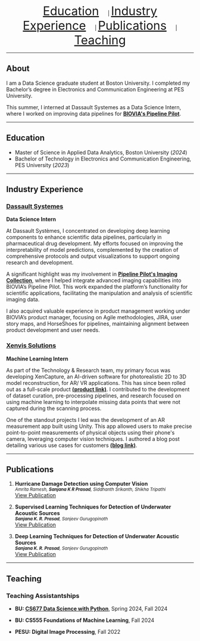 <div align="center">
  <a href="#education" style="font-size: 32px; margin-right: 20px;">Education</a> |    
  <a href="#industry-experience" style="font-size: 32px; margin-right: 20px;">Industry Experience</a> |    
  <a href="#publications" style="font-size: 32px; margin-right: 20px;">Publications</a> |    
  <a href="#teaching" style="font-size: 32px;">Teaching</a>
</div>

---

## About
I am a Data Science graduate student at Boston University. I completed my Bachelor’s degree in Electronics and Communication Engineering at PES University.  

This summer, I interned at Dassault Systemes as a Data Science Intern, where I worked on improving data pipelines for **[BIOVIA's Pipeline Pilot](https://www.3ds.com/products/biovia/pipeline-pilot)**.

--- 

## Education

- Master of Science in Applied Data Analytics, Boston University (_2024_)								       		
- Bachelor of Technology in Electronics and Communication Engineering, PES University (_2023_)	

--- 

## Industry Experience

### [Dassault Systemes](https://www.3ds.com)
**Data Science Intern**

At Dassault Systèmes, I concentrated on developing deep learning components to enhance scientific data pipelines, particularly in pharmaceutical drug development. My efforts focused on improving the interpretability of model predictions, complemented by the creation of comprehensive protocols and output visualizations to support ongoing research and development.

A significant highlight was my involvement in **[Pipeline Pilot's Imaging Collection](https://www.3ds.com/products/biovia/pipeline-pilot/imaging-collection)**, where I helped integrate advanced imaging capabilities into BIOVIA’s Pipeline Pilot. This work expanded the platform’s functionality for scientific applications, facilitating the manipulation and analysis of scientific imaging data. 

I also acquired valuable experience in product management working under BIOVIA’s product manager, focusing on Agile methodologies, JIRA, user story maps, and HorseShoes for pipelines, maintaining alignment between product development and user needs. 


### [Xenvis Solutions](https://www.xenvis.com)
**Machine Learning Intern**  

As part of the Technology & Research team, my primary focus was developing XenCapture, an AI-driven software for photorealistic 2D to 3D model reconstruction, for AR/ VR applications. This has since been rolled out as a full-scale product **[(product link)](https://xencapture.com)**. I contributed to the development of dataset curation, pre-processing pipelines, and research focused on using machine learning to interpolate missing data points that were not captured during the scanning process. 

One of the standout projects I led was the development of an AR measurement app built using Unity. This app allowed users to make precise point-to-point measurements of physical objects using their phone's camera, leveraging computer vision techniques. I authored a blog post detailing various use cases for customers **[(blog link)](https://www.xenvis.com/measurements-using-augmented-reality/)**.
   

---

## Publications
1. **Hurricane Damage Detection using Computer Vision**  
<small> _Amrita Ramesh, **Sanjana K R Prasad**, Siddhanth Srikanth, Shikha Tripathi_ </small>  
[View Publication](assets/3591156.3591174.pdf)
  
2. **Supervised Learning Techniques for Detection of Underwater Acoustic Sources**  
<small> _**Sanjana K. R. Prasad**, Sanjeev Gurugopinath_ </small>  
[View Publication](assets/Supervised_Learning_Techniques_for_Detection_of_Underwater_Acoustic_Sources.pdf)
  
3. **Deep Learning Techniques for Detection of Underwater Acoustic Sources**  
<small> _**Sanjana K. R. Prasad**, Sanjeev Gurugopinath_ </small>  
[View Publication](assets/Deep_Learning_Techniques_for_Detection_of_Underwater_Acoustic_Sources.pdf)

---

## Teaching
### Teaching Assistantships 

- **BU: [CS677 Data Science with Python](https://www.bu.edu/csmet/files/2024/01/CS-677-A2-Eugene-Pinsky.pdf)**, Spring 2024, Fall 2024  

- **BU: CS555 Foundations of Machine Learning**, Fall 2024  

- **PESU: Digital Image Processing**, Fall 2022  





